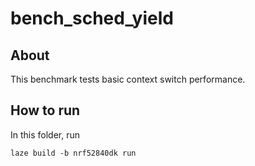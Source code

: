 # bench_sched_yield

## About

This benchmark tests basic context switch performance.

## How to run

In this folder, run

    laze build -b nrf52840dk run
